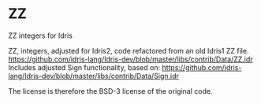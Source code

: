 # ZZ
ZZ integers for Idris

ZZ, integers, adjusted for Idris2, code refactored from an old Idris1 ZZ file. https://github.com/idris-lang/Idris-dev/blob/master/libs/contrib/Data/ZZ.idr Includes adjusted Sign functionality, based on: https://github.com/idris-lang/Idris-dev/blob/master/libs/contrib/Data/Sign.idr

The license is therefore the BSD-3 license of the original code.
 
